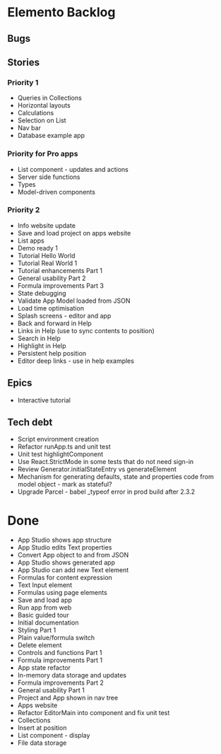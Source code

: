 Elemento Backlog
================

Bugs
----


Stories
-------

### Priority 1
- Queries in Collections
- Horizontal layouts
- Calculations
- Selection on List
- Nav bar
- Database example app

### Priority for Pro apps
- List component - updates and actions
- Server side functions
- Types
- Model-driven components

### Priority 2
- Info website update
- Save and load project on apps website
- List apps
- Demo ready 1
- Tutorial Hello World
- Tutorial Real World 1
- Tutorial enhancements Part 1
- General usability Part 2
- Formula improvements Part 3
- State debugging
- Validate App Model loaded from JSON
- Load time optimisation
- Splash screens - editor and app
- Back and forward in Help
- Links in Help (use to sync contents to position)
- Search in Help
- Highlight in Help
- Persistent help position
- Editor deep links - use in help examples

Epics
-----

- Interactive tutorial

Tech debt
---------

- Script environment creation
- Refactor runApp.ts and unit test
- Unit test highlightComponent
- Use React.StrictMode in some tests that do not need sign-in
- Review Generator.initialStateEntry vs generateElement
- Mechanism for generating defaults, state and properties code from model object - mark as stateful?
- Upgrade Parcel - babel _typeof error in prod build after 2.3.2


Done
====

- App Studio shows app structure
- App Studio edits Text properties
- Convert App object to and from JSON
- App Studio shows generated app
- App Studio can add new Text element
- Formulas for content expression
- Text Input element
- Formulas using page elements
- Save and load app
- Run app from web
- Basic guided tour
- Initial documentation
- Styling Part 1
- Plain value/formula switch
- Delete element
- Controls and functions Part 1
- Formula improvements Part 1
- App state refactor
- In-memory data storage and updates
- Formula improvements Part 2
- General usability Part 1
- Project and App shown in nav tree
- Apps website
- Refactor EditorMain into component and fix unit test
- Collections
- Insert at position
- List component - display
- File data storage

